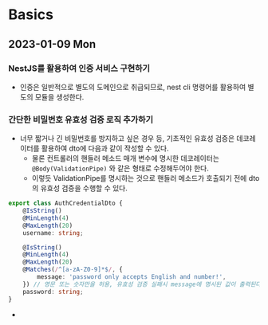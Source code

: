 # Basics
## 2023-01-09 Mon
### NestJS를 활용하여 인증 서비스 구현하기
* 인증은 일반적으로 별도의 도메인으로 취급되므로, nest cli 명령어를 활용하여 별도의 모듈을 생성한다.

### 간단한 비밀번호 유효성 검증 로직 추가하기
* 너무 짧거나 긴 비밀번호를 방지하고 싶은 경우 등, 기초적인 유효성 검증은 데코레이터를 활용하여 dto에 다음과 같이 작성할 수 있다.
  * 물론 컨트롤러의 핸들러 메소드 매개 변수에 명시한 데코레이터는 `@Body(ValidationPipe)` 와 같은 형태로 수정해두어야 한다.
  * 이렇듯 ValidationPipe를 명시하는 것으로 핸들러 메소드가 호출되기 전에 dto의 유효성 검증을 수행할 수 있다. 
```typescript
export class AuthCredentialDto {
    @IsString()
    @MinLength(4)
    @MaxLength(20)
    username: string;

    @IsString()
    @MinLength(4)
    @MaxLength(20)
    @Matches(/^[a-zA-Z0-9]*$/, {
        message: 'password only accepts English and number!',
    }) // 영문 또는 숫자만을 허용, 유효성 검증 실패시 message에 명시된 값이 출력된다.
    password: string;
}
```
* 